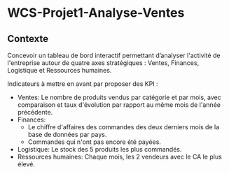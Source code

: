 # WCS-Projet1-Analyse-Ventes
## Contexte 
Concevoir un tableau de bord interactif permettant d’analyser l'activité de l'entreprise autour de quatre axes stratégiques :
Ventes, Finances, Logistique et Ressources humaines.

Indicateurs à mettre en avant par proposer des KPI : 
- Ventes: Le nombre de produits vendus par catégorie et par mois, avec
comparaison et taux d'évolution par rapport au même mois de l'année
précédente.
- Finances:
     - Le chiffre d'affaires des commandes des deux derniers mois de la base
de données par pays.
     - Commandes qui n'ont pas encore été payées.
- Logistique: Le stock des 5 produits les plus commandés.
- Ressources humaines: Chaque mois, les 2 vendeurs avec le CA le plus
élevé.

